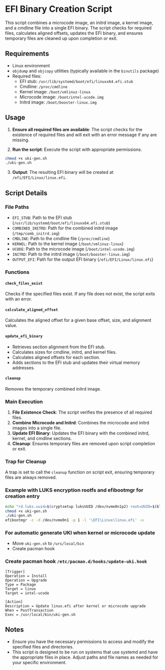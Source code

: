 # EFI Binary Creation Script

This script combines a microcode image, an initrd image, a kernel image, and a cmdline file into a single EFI binary. The script checks for required files, calculates aligned offsets, updates the EFI binary, and ensures temporary files are cleaned up upon completion or exit.

## Requirements

- Linux environment
- `objdump` and `objcopy` utilities (typically available in the `binutils` package)
- Required files:
  - EFI stub: `/usr/lib/systemd/boot/efi/linuxx64.efi.stub`
  - Cmdline: `/proc/cmdline`
  - Kernel image: `/boot/vmlinuz-linux`
  - Microcode image: `/boot/intel-ucode.img`
  - Initrd image: `/boot/booster-linux.img`

## Usage

1. **Ensure all required files are available**: The script checks for the existence of required files and will exit with an error message if any are missing.

2. **Run the script**: Execute the script with appropriate permissions.
```bash
chmod +x uki-gen.sh
./uki-gen.sh
```

3. **Output**: The resulting EFI binary will be created at `/efi/EFI/Linux/linux.efi`.

## Script Details

### File Paths

- `EFI_STUB`: Path to the EFI stub (`/usr/lib/systemd/boot/efi/linuxx64.efi.stub`)
- `COMBINED_INITRD`: Path for the combined initrd image (`/tmp/comb_initrd.img`)
- `CMDLINE`: Path to the cmdline file (`/proc/cmdline`)
- `KERNEL`: Path to the kernel image (`/boot/vmlinuz-linux`)
- `UCODE`: Path to the microcode image (`/boot/intel-ucode.img`)
- `INITRD`: Path to the initrd image (`/boot/booster-linux.img`)
- `OUTPUT_EFI`: Path for the output EFI binary (`/efi/EFI/Linux/linux.efi`)

### Functions

#### `check_files_exist`

Checks if the specified files exist. If any file does not exist, the script exits with an error.

#### `calculate_aligned_offset`

Calculates the aligned offset for a given base offset, size, and alignment value.

#### `update_efi_binary`

- Retrieves section alignment from the EFI stub.
- Calculates sizes for cmdline, initrd, and kernel files.
- Calculates aligned offsets for each section.
- Adds sections to the EFI stub and updates their virtual memory addresses.

#### `cleanup`

Removes the temporary combined initrd image.

### Main Execution

1. **File Existence Check**: The script verifies the presence of all required files.
2. **Combine Microcode and Initrd**: Combines the microcode and initrd images into a single file.
3. **Update EFI Binary**: Updates the EFI binary with the combined initrd, kernel, and cmdline sections.
4. **Cleanup**: Ensures temporary files are removed upon script completion or exit.

### Trap for Cleanup

A trap is set to call the `cleanup` function on script exit, ensuring temporary files are always removed.

### Example with LUKS encryption rootfs and efibootmgr for creation entry

```bash
echo "rd.luks.uuid=$(cryptsetup luksUUID /dev/nvme0n1p2) root=UUID=$(blkid -s UUID -o value /dev/mapper/rootfs)" > /proc/cmdline
chmod +x uki-gen.sh
./uki-gen.sh
efibootmgr -c -d /dev/nvme0n1 -p 1 -l '\EFI\Linux\linux.efi' -u
```

### For automatic generate UKI when kernel or microcode update

- Move `uki-gen.sh` to `/urs/local/bin`
- Create pacman hook

### Create pacman hook `/etc/pacman.d/hooks/update-uki.hook`

```
[Trigger]
Operation = Install
Operation = Upgrade
Type = Package
Target = linux
Target = intel-ucode

[Action]
Description = Update linux.efi after kernel or microcode upgrade
When = PostTransaction
Exec = /usr/local/bin/uki-gen.sh
```

## Notes

- Ensure you have the necessary permissions to access and modify the specified files and directories.
- This script is designed to be run on systems that use systemd and have the appropriate files in place. Adjust paths and file names as needed for your specific environment.
